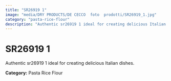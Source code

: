 ```yaml
---
title: "SR26919 1"
image: "media/DRY PRODUCTS/DE CECCO  foto  prodotti/SR26919_1.jpg"
category: "pasta-rice-flour"
description: "Authentic sr26919 1 ideal for creating delicious Italian dishes."
---
```


# SR26919 1

Authentic sr26919 1 ideal for creating delicious Italian dishes.

**Category:** Pasta Rice Flour
